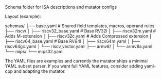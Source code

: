 Schema folder for ISA descriptions and mutator configs

Layout (example):

schemas/
├── base.yaml                # Shared field templates, macros, operand rules
├── riscv/
│   ├── riscv32_base.yaml    # Base RV32I
│   ├── riscv32m.yaml        # Adds M-extension
│   ├── riscv32c.yaml        # Adds Compressed extension
│   ├── riscv64_base.yaml    # Base RV64I
│   ├── riscv64m.yaml
│   ├── riscv64gc.yaml
│   └── riscv_vector.yaml
├── armv8/
│   └── armv8a.yaml
└── mips/
    └── mips32.yaml

The YAML files are examples and currently the mutator ships a minimal YAML subset parser.
If you want full YAML features, consider adding yaml-cpp and adapting the mutator.
